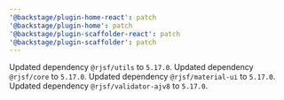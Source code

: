```yaml
---
'@backstage/plugin-home-react': patch
'@backstage/plugin-home': patch
'@backstage/plugin-scaffolder-react': patch
'@backstage/plugin-scaffolder': patch
---
```


Updated dependency `@rjsf/utils` to `5.17.0`.
Updated dependency `@rjsf/core` to `5.17.0`.
Updated dependency `@rjsf/material-ui` to `5.17.0`.
Updated dependency `@rjsf/validator-ajv8` to `5.17.0`.
